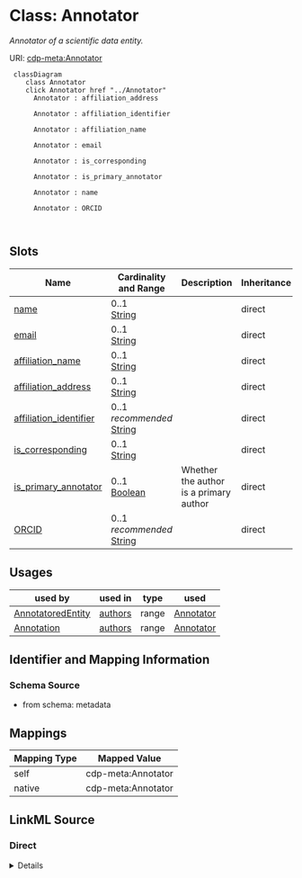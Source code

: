 

# Class: Annotator


_Annotator of a scientific data entity._





URI: [cdp-meta:Annotator](metadataAnnotator)






```mermaid
 classDiagram
    class Annotator
    click Annotator href "../Annotator"
      Annotator : affiliation_address
        
      Annotator : affiliation_identifier
        
      Annotator : affiliation_name
        
      Annotator : email
        
      Annotator : is_corresponding
        
      Annotator : is_primary_annotator
        
      Annotator : name
        
      Annotator : ORCID
        
      
```




<!-- no inheritance hierarchy -->


## Slots

| Name | Cardinality and Range | Description | Inheritance |
| ---  | --- | --- | --- |
| [name](name.md) | 0..1 <br/> [String](String.md) |  | direct |
| [email](email.md) | 0..1 <br/> [String](String.md) |  | direct |
| [affiliation_name](affiliation_name.md) | 0..1 <br/> [String](String.md) |  | direct |
| [affiliation_address](affiliation_address.md) | 0..1 <br/> [String](String.md) |  | direct |
| [affiliation_identifier](affiliation_identifier.md) | 0..1 _recommended_ <br/> [String](String.md) |  | direct |
| [is_corresponding](is_corresponding.md) | 0..1 <br/> [String](String.md) |  | direct |
| [is_primary_annotator](is_primary_annotator.md) | 0..1 <br/> [Boolean](Boolean.md) | Whether the author is a primary author | direct |
| [ORCID](ORCID.md) | 0..1 _recommended_ <br/> [String](String.md) |  | direct |





## Usages

| used by | used in | type | used |
| ---  | --- | --- | --- |
| [AnnotatoredEntity](AnnotatoredEntity.md) | [authors](authors.md) | range | [Annotator](Annotator.md) |
| [Annotation](Annotation.md) | [authors](authors.md) | range | [Annotator](Annotator.md) |






## Identifier and Mapping Information







### Schema Source


* from schema: metadata





## Mappings

| Mapping Type | Mapped Value |
| ---  | ---  |
| self | cdp-meta:Annotator |
| native | cdp-meta:Annotator |





## LinkML Source

<!-- TODO: investigate https://stackoverflow.com/questions/37606292/how-to-create-tabbed-code-blocks-in-mkdocs-or-sphinx -->

### Direct

<details>
```yaml
name: Annotator
description: Annotator of a scientific data entity.
from_schema: metadata
attributes:
  name:
    name: name
    from_schema: metadata
    exact_mappings:
    - cdp-common:author_name
    alias: name
    owner: Annotator
    domain_of:
    - Author
    - Annotator
    - Organism
    - Tissue
    - CellType
    - CellStrain
    - CellComponent
    - AnnotationObject
    range: string
    inlined: true
    inlined_as_list: true
  email:
    name: email
    from_schema: metadata
    exact_mappings:
    - cdp-common:author_email
    alias: email
    owner: Annotator
    domain_of:
    - Author
    - Annotator
    range: string
    inlined: true
    inlined_as_list: true
  affiliation_name:
    name: affiliation_name
    from_schema: metadata
    exact_mappings:
    - cdp-common:author_affiliation_name
    alias: affiliation_name
    owner: Annotator
    domain_of:
    - Author
    - Annotator
    range: string
    inlined: true
    inlined_as_list: true
  affiliation_address:
    name: affiliation_address
    from_schema: metadata
    exact_mappings:
    - cdp-common:author_affiliation_address
    alias: affiliation_address
    owner: Annotator
    domain_of:
    - Author
    - Annotator
    range: string
    inlined: true
    inlined_as_list: true
  affiliation_identifier:
    name: affiliation_identifier
    from_schema: metadata
    exact_mappings:
    - cdp-common:affiliation_identifier
    alias: affiliation_identifier
    owner: Annotator
    domain_of:
    - Author
    - Annotator
    range: string
    recommended: true
    inlined: true
    inlined_as_list: true
  is_corresponding:
    name: is_corresponding
    from_schema: metadata
    exact_mappings:
    - cdp-common:author_corresponding_author_status
    alias: is_corresponding
    owner: Annotator
    domain_of:
    - Author
    - Annotator
    range: string
    inlined: true
    inlined_as_list: true
  is_primary_annotator:
    name: is_primary_annotator
    description: Whether the author is a primary author.
    from_schema: metadata
    exact_mappings:
    - cdp-common:author_primary_author_status
    rank: 1000
    alias: is_primary_annotator
    owner: Annotator
    domain_of:
    - Annotator
    range: boolean
    inlined: true
    inlined_as_list: true
  ORCID:
    name: ORCID
    from_schema: metadata
    exact_mappings:
    - cdp-common:orcid
    alias: ORCID
    owner: Annotator
    domain_of:
    - Author
    - Annotator
    range: string
    recommended: true
    inlined: true
    inlined_as_list: true

```
</details>

### Induced

<details>
```yaml
name: Annotator
description: Annotator of a scientific data entity.
from_schema: metadata
attributes:
  name:
    name: name
    from_schema: metadata
    exact_mappings:
    - cdp-common:author_name
    alias: name
    owner: Annotator
    domain_of:
    - Author
    - Annotator
    - Organism
    - Tissue
    - CellType
    - CellStrain
    - CellComponent
    - AnnotationObject
    range: string
    inlined: true
    inlined_as_list: true
  email:
    name: email
    from_schema: metadata
    exact_mappings:
    - cdp-common:author_email
    alias: email
    owner: Annotator
    domain_of:
    - Author
    - Annotator
    range: string
    inlined: true
    inlined_as_list: true
  affiliation_name:
    name: affiliation_name
    from_schema: metadata
    exact_mappings:
    - cdp-common:author_affiliation_name
    alias: affiliation_name
    owner: Annotator
    domain_of:
    - Author
    - Annotator
    range: string
    inlined: true
    inlined_as_list: true
  affiliation_address:
    name: affiliation_address
    from_schema: metadata
    exact_mappings:
    - cdp-common:author_affiliation_address
    alias: affiliation_address
    owner: Annotator
    domain_of:
    - Author
    - Annotator
    range: string
    inlined: true
    inlined_as_list: true
  affiliation_identifier:
    name: affiliation_identifier
    from_schema: metadata
    exact_mappings:
    - cdp-common:affiliation_identifier
    alias: affiliation_identifier
    owner: Annotator
    domain_of:
    - Author
    - Annotator
    range: string
    recommended: true
    inlined: true
    inlined_as_list: true
  is_corresponding:
    name: is_corresponding
    from_schema: metadata
    exact_mappings:
    - cdp-common:author_corresponding_author_status
    alias: is_corresponding
    owner: Annotator
    domain_of:
    - Author
    - Annotator
    range: string
    inlined: true
    inlined_as_list: true
  is_primary_annotator:
    name: is_primary_annotator
    description: Whether the author is a primary author.
    from_schema: metadata
    exact_mappings:
    - cdp-common:author_primary_author_status
    rank: 1000
    alias: is_primary_annotator
    owner: Annotator
    domain_of:
    - Annotator
    range: boolean
    inlined: true
    inlined_as_list: true
  ORCID:
    name: ORCID
    from_schema: metadata
    exact_mappings:
    - cdp-common:orcid
    alias: ORCID
    owner: Annotator
    domain_of:
    - Author
    - Annotator
    range: string
    recommended: true
    inlined: true
    inlined_as_list: true

```
</details>